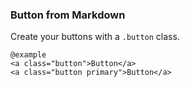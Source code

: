 ### Button from Markdown

Create your buttons with a `.button` class.

    @example
    <a class="button">Button</a>
    <a class="button primary">Button</a>

